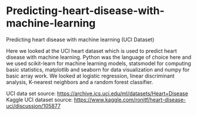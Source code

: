 # Predicting-heart-disease-with-machine-learning
Predicting heart disease with machine learning (UCI Dataset)

Here we looked at the UCI heart dataset which is used to predict heart disease with machine learning. Python was the language of choice here and we used scikit-learn for machine learning models, statsmodel for computing basic statistics, matplotlib and seaborn for data visualization and numpy for basic array work.
We looked at logistic regression, linear discriminant analysis, K-nearest neighbors and a random forest classifier.

UCI data set source: https://archive.ics.uci.edu/ml/datasets/Heart+Disease
Kaggle UCI dataset source: https://www.kaggle.com/ronitf/heart-disease-uci/discussion/105877
